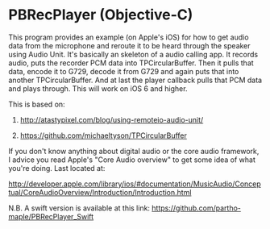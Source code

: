 # PBRecPlayer (Objective-C)

This program provides an example (on Apple's iOS) for how to get audio data from the microphone and reroute it to be heard through the speaker using Audio Unit. It's basically an skeleton of a audio calling app. It records audio, puts the recorder PCM data into TPCircularBuffer. Then it pulls that data, encode it to G729, decode it from G729 and again puts that into another TPCircularBuffer. And at last the player callback pulls that PCM data and plays through.  This will work on iOS 6 and higher.  

This is based on:  
1. http://atastypixel.com/blog/using-remoteio-audio-unit/ 

2. https://github.com/michaeltyson/TPCircularBuffer


If you don't know anything about digital audio or the core audio framework, I advice you read Apple's "Core Audio overview" to get some idea of what you're doing. Last located at:

http://developer.apple.com/library/ios/#documentation/MusicAudio/Conceptual/CoreAudioOverview/Introduction/Introduction.html



N.B.  A swift version is available at this link:  https://github.com/partho-maple/PBRecPlayer_Swift
